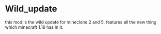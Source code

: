 # Wild_update
this mod is the wild update for mineclone 2 and 5, features all the new thing which minecraft 1.19 has in it.

